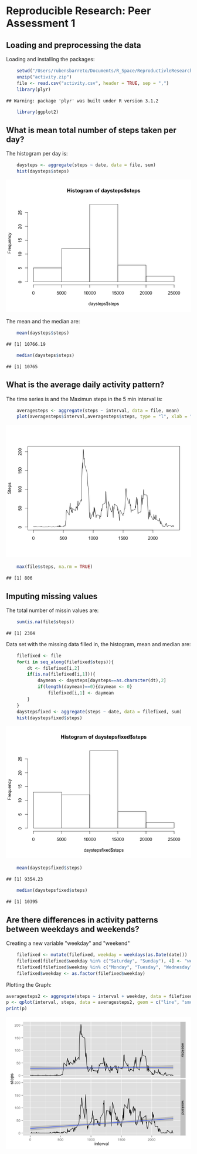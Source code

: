 # Reproducible Research: Peer Assessment 1


## Loading and preprocessing the data

Loading and installing the packages:

```r
    setwd("/Users/rubensbarreto/Documents/R_Space/ReproductivleResearch/RepData_PeerAssessment1")
    unzip("activity.zip")
    file <- read.csv("activity.csv", header = TRUE, sep = ",")
    library(plyr)
```

```
## Warning: package 'plyr' was built under R version 3.1.2
```

```r
    library(ggplot2)
```

## What is mean total number of steps taken per day?

The histogram per day is:


```r
    daysteps <- aggregate(steps ~ date, data = file, sum)
    hist(daysteps$steps)
```

![](./PA1_template_files/figure-html/unnamed-chunk-2-1.png) 

The mean and the median are:


```r
    mean(daysteps$steps)
```

```
## [1] 10766.19
```

```r
    median(daysteps$steps)
```

```
## [1] 10765
```

## What is the average daily activity pattern?

The time series is and the Maximun steps in the 5 min interval is:

```r
    averagesteps <- aggregate(steps ~ interval, data = file, mean)
    plot(averagesteps$interval,averagesteps$steps, type = "l", xlab = "", ylab = "Steps")
```

![](./PA1_template_files/figure-html/unnamed-chunk-4-1.png) 

```r
    max(file$steps, na.rm = TRUE)
```

```
## [1] 806
```

## Imputing missing values
The total number of missin values are:

```r
    sum(is.na(file$steps))
```

```
## [1] 2304
```

Data set with the missing data filled in, the histogram, mean and median are:

```r
    filefixed <- file
    for(i in seq_along(filefixed$steps)){
        dt <- filefixed[i,2]
        if(is.na(filefixed[i,1])){
            daymean <- daysteps[daysteps==as.character(dt),2]
            if(length(daymean)==0){daymean <- 0}
                filefixed[i,1] <- daymean
        }
    }
    daystepsfixed <- aggregate(steps ~ date, data = filefixed, sum)
    hist(daystepsfixed$steps)
```

![](./PA1_template_files/figure-html/unnamed-chunk-6-1.png) 

```r
    mean(daystepsfixed$steps)
```

```
## [1] 9354.23
```

```r
    median(daystepsfixed$steps)
```

```
## [1] 10395
```


## Are there differences in activity patterns between weekdays and weekends?

Creating a new variable "weekday" and "weekend"


```r
    filefixed <- mutate(filefixed, weekday = weekdays(as.Date(date)))
    filefixed[filefixed$weekday %in% c("Saturday", "Sunday"), 4] <- "weekend"
    filefixed[filefixed$weekday %in% c("Monday", "Tuesday", "Wednesday", "Thursday", "Friday"), 4] <- "weekday"
    filefixed$weekday <- as.factor(filefixed$weekday)
```

Plotting the Graph:


```r
averagesteps2 <- aggregate(steps ~ interval + weekday, data = filefixed, mean)
p <- qplot(interval, steps, data = averagesteps2, geom = c("line", "smooth"), method = "lm", facets = weekday~. )
print(p)
```

![](./PA1_template_files/figure-html/unnamed-chunk-8-1.png) 



















